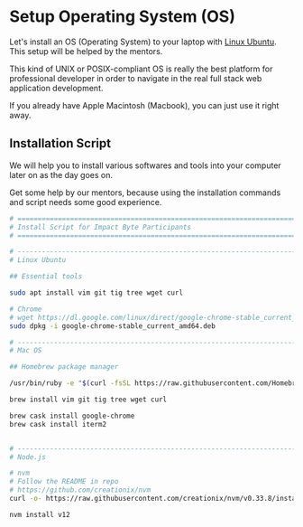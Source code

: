 # Setup Operating System (OS)

Let's install an OS (Operating System) to your laptop with [Linux Ubuntu](https://ubuntu.com). This setup will be helped by the mentors.

This kind of UNIX or POSIX-compliant OS is really the best platform for professional developer in order to navigate in the real full stack web application development.

If you already have Apple Macintosh (Macbook), you can just use it right away.

## Installation Script

We will help you to install various softwares and tools into your computer later on as the day goes on.

Get some help by our mentors, because using the installation commands and script needs some good experience.

```sh
# ==============================================================================
# Install Script for Impact Byte Participants
# ==============================================================================

# ------------------------------------------------------------------------------
# Linux Ubuntu

## Essential tools

sudo apt install vim git tig tree wget curl

# Chrome
# wget https://dl.google.com/linux/direct/google-chrome-stable_current_amd64.deb
sudo dpkg -i google-chrome-stable_current_amd64.deb

# ------------------------------------------------------------------------------
# Mac OS

## Homebrew package manager

/usr/bin/ruby -e "$(curl -fsSL https://raw.githubusercontent.com/Homebrew/install/master/install)"

brew install vim git tig tree wget curl

brew cask install google-chrome
brew cask install iterm2


# ------------------------------------------------------------------------------
# Node.js

# nvm
# Follow the README in repo
# https://github.com/creationix/nvm
curl -o- https://raw.githubusercontent.com/creationix/nvm/v0.33.8/install.sh | bash

nvm install v12
```

